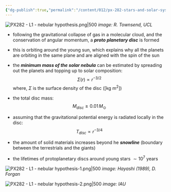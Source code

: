```yaml
---
{"dg-publish":true,"permalink":"/content/012/px-282-stars-and-solar-system/term-2-solar-system/l-formation-of-solar-system/px-282-l1-nebular-hypothesis/","noteIcon":"1","created":"2025-03-07T11:09:32.715+00:00","updated":"2025-03-14T08:45:14.083+00:00"}
---
```


![PX282 - L1 - nebular hypothesis.png|500](/img/user/pics/PX282%20-%20L1%20-%20nebular%20hypothesis.png)
*image: R. Townsend, UCL*

- following the gravitational collapse of gas in a molecular cloud, and the conservation of angular momentum, a ***proto planetary disc*** is formed
- this is orbiting around the young sun, which explains why all the planets are orbiting in the same plane and are aligned with the spin of the sun

- the ***minimum mass of the solar nebula*** can be estimated by spreading out the planets and topping up to solar composition:
$$\Sigma (r) \propto r^{-3/2} $$
	where, $\Sigma$ is the surface density of the disc (\[kg m$^2$\])
- the total disc mass:
$$M_{disc} \geq 0.01\,M_{\odot}$$
- assuming that the gravitational potential energy is radiated locally in the disc:
$$T_{disc} \propto r^{-3/4}$$
- the amount of solid materials increases beyond he ***snowline*** (boundary between the terrestrials and the giants)
- the lifetimes of protoplanetary discs around young stars $\sim 10^7$ years

![PX282 - L1 - nebular hypothesis-1.png|500](/img/user/pics/PX282%20-%20L1%20-%20nebular%20hypothesis-1.png)
*image: Hayashi (1989), D. Forgan*

![PX282 - L1 - nebular hypothesis-2.png|500](/img/user/pics/PX282%20-%20L1%20-%20nebular%20hypothesis-2.png)
*image: IAU*

